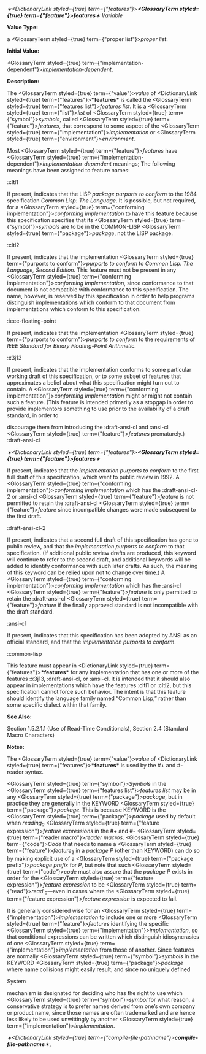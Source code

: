 *∗<DictionaryLink styled={true} term={"features"}><b><GlossaryTerm styled={true} term={"feature"}><i>features</i></GlossaryTerm></b></DictionaryLink>∗ Variable* 



**Value Type:** 



a <GlossaryTerm styled={true} term={"proper list"}><i>proper list</i></GlossaryTerm>. 



**Initial Value:** 



<GlossaryTerm styled={true} term={"implementation-dependent"}><i>implementation-dependent</i></GlossaryTerm>. 



**Description:** 



The <GlossaryTerm styled={true} term={"value"}><i>value</i></GlossaryTerm> of <DictionaryLink styled={true} term={"features"}><b>\*features\*</b></DictionaryLink> is called the <GlossaryTerm styled={true} term={"features list"}><i>features list</i></GlossaryTerm>. It is a <GlossaryTerm styled={true} term={"list"}><i>list</i></GlossaryTerm> of <GlossaryTerm styled={true} term={"symbol"}><i>symbols</i></GlossaryTerm>, called <GlossaryTerm styled={true} term={"feature"}><i>features</i></GlossaryTerm>, that correspond to some aspect of the <GlossaryTerm styled={true} term={"implementation"}><i>implementation</i></GlossaryTerm> or <GlossaryTerm styled={true} term={"environment"}><i>environment</i></GlossaryTerm>. 



Most <GlossaryTerm styled={true} term={"feature"}><i>features</i></GlossaryTerm> have <GlossaryTerm styled={true} term={"implementation-dependent"}><i>implementation-dependent</i></GlossaryTerm> meanings; The following meanings have been assigned to feature names: 



:cltl1 



If present, indicates that the LISP *package purports to conform* to the 1984 specification *Common Lisp: The Language*. It is possible, but not required, for a <GlossaryTerm styled={true} term={"conforming implementation"}><i>conforming implementation</i></GlossaryTerm> to have this feature because this specification specifies that its <GlossaryTerm styled={true} term={"symbol"}><i>symbols</i></GlossaryTerm> are to be in the COMMON-LISP <GlossaryTerm styled={true} term={"package"}><i>package</i></GlossaryTerm>, not the LISP package. 



:cltl2 



If present, indicates that the implementation <GlossaryTerm styled={true} term={"purports to conform"}><i>purports to conform</i></GlossaryTerm> to *Common Lisp: The Language, Second Edition*. This feature must not be present in any <GlossaryTerm styled={true} term={"conforming implementation"}><i>conforming implementation</i></GlossaryTerm>, since conformance to that document is not compatible with conformance to this specification. The name, however, is reserved by this specification in order to help programs distinguish implementations which conform to that document from implementations which conform to this specification. 



:ieee-floating-point 



If present, indicates that the implementation <GlossaryTerm styled={true} term={"purports to conform"}><i>purports to conform</i></GlossaryTerm> to the requirements of *IEEE Standard for Binary Floating-Point Arithmetic*. 



:x3j13 



If present, indicates that the implementation conforms to some particular working draft of this specification, or to some subset of features that approximates a belief about what this specification might turn out to contain. A <GlossaryTerm styled={true} term={"conforming implementation"}><i>conforming implementation</i></GlossaryTerm> might or might not contain such a feature. (This feature is intended primarily as a stopgap in order to provide implementors something to use prior to the availability of a draft standard, in order to 



discourage them from introducing the :draft-ansi-cl and :ansi-cl <GlossaryTerm styled={true} term={"feature"}><i>features</i></GlossaryTerm> prematurely.) :draft-ansi-cl 







 



 



*∗<DictionaryLink styled={true} term={"features"}><b><GlossaryTerm styled={true} term={"feature"}><i>features</i></GlossaryTerm></b></DictionaryLink>∗* 



If present, indicates that the *implementation purports to conform* to the first full draft of this specification, which went to public review in 1992. A <GlossaryTerm styled={true} term={"conforming implementation"}><i>conforming implementation</i></GlossaryTerm> which has the :draft-ansi-cl-2 or :ansi-cl <GlossaryTerm styled={true} term={"feature"}><i>feature</i></GlossaryTerm> is not permitted to retain the :draft-ansi-cl <GlossaryTerm styled={true} term={"feature"}><i>feature</i></GlossaryTerm> since incompatible changes were made subsequent to the first draft. 



:draft-ansi-cl-2 



If present, indicates that a second full draft of this specification has gone to public review, and that the *implementation purports to conform* to that specification. (If additional public review drafts are produced, this keyword will continue to refer to the second draft, and additional keywords will be added to identify conformance with such later drafts. As such, the meaning of this keyword can be relied upon not to change over time.) A <GlossaryTerm styled={true} term={"conforming implementation"}><i>conforming implementation</i></GlossaryTerm> which has the :ansi-cl <GlossaryTerm styled={true} term={"feature"}><i>feature</i></GlossaryTerm> is only permitted to retain the :draft-ansi-cl <GlossaryTerm styled={true} term={"feature"}><i>feature</i></GlossaryTerm> if the finally approved standard is not incompatible with the draft standard. 



:ansi-cl 



If present, indicates that this specification has been adopted by ANSI as an official standard, and that the *implementation purports to conform*. 



:common-lisp 



This feature must appear in <DictionaryLink styled={true} term={"features"}><b>\*features\*</b></DictionaryLink> for any implementation that has one or more of the features :x3j13, :draft-ansi-cl, or :ansi-cl. It is intended that it should also appear in implementations which have the features :cltl1 or :cltl2, but this specification cannot force such behavior. The intent is that this feature should identify the language family named “Common Lisp,” rather than some specific dialect within that family. 



**See Also:** 



Section 1.5.2.1.1 (Use of Read-Time Conditionals), Section 2.4 (Standard Macro Characters) 



**Notes:** 



The <GlossaryTerm styled={true} term={"value"}><i>value</i></GlossaryTerm> of <DictionaryLink styled={true} term={"features"}><b>\*features\*</b></DictionaryLink> is used by the #+ and #- reader syntax. 



<GlossaryTerm styled={true} term={"symbol"}><i>Symbols</i></GlossaryTerm> in the <GlossaryTerm styled={true} term={"features list"}><i>features list</i></GlossaryTerm> may be in any <GlossaryTerm styled={true} term={"package"}><i>package</i></GlossaryTerm>, but in practice they are generally in the KEYWORD <GlossaryTerm styled={true} term={"package"}><i>package</i></GlossaryTerm>. This is because KEYWORD is the <GlossaryTerm styled={true} term={"package"}><i>package</i></GlossaryTerm> used by default when *reading*<sub>2</sub> <GlossaryTerm styled={true} term={"feature expression"}><i>feature expressions</i></GlossaryTerm> in the #+ and #- <GlossaryTerm styled={true} term={"reader macro"}><i>reader macros</i></GlossaryTerm>. <GlossaryTerm styled={true} term={"code"}><i>Code</i></GlossaryTerm> that needs to name a <GlossaryTerm styled={true} term={"feature"}><i>feature</i></GlossaryTerm><sub>2</sub> in a *package P* (other than KEYWORD) can do so by making explicit use of a <GlossaryTerm styled={true} term={"package prefix"}><i>package prefix</i></GlossaryTerm> for *P*, but note that such <GlossaryTerm styled={true} term={"code"}><i>code</i></GlossaryTerm> must also assure that the *package P* exists in order for the <GlossaryTerm styled={true} term={"feature expression"}><i>feature expression</i></GlossaryTerm> to be <GlossaryTerm styled={true} term={"read"}><i>read</i></GlossaryTerm> <sub>2</sub>—even in cases where the <GlossaryTerm styled={true} term={"feature expression"}><i>feature expression</i></GlossaryTerm> is expected to fail. 



It is generally considered wise for an <GlossaryTerm styled={true} term={"implementation"}><i>implementation</i></GlossaryTerm> to include one or more <GlossaryTerm styled={true} term={"feature"}><i>features</i></GlossaryTerm> identifying the specific <GlossaryTerm styled={true} term={"implementation"}><i>implementation</i></GlossaryTerm>, so that conditional expressions can be written which distinguish idiosyncrasies of one <GlossaryTerm styled={true} term={"implementation"}><i>implementation</i></GlossaryTerm> from those of another. Since features are normally <GlossaryTerm styled={true} term={"symbol"}><i>symbols</i></GlossaryTerm> in the KEYWORD <GlossaryTerm styled={true} term={"package"}><i>package</i></GlossaryTerm> where name collisions might easily result, and since no uniquely defined 



System 



 



 



mechanism is designated for deciding who has the right to use which <GlossaryTerm styled={true} term={"symbol"}><i>symbol</i></GlossaryTerm> for what reason, a conservative strategy is to prefer names derived from one’s own company or product name, since those names are often trademarked and are hence less likely to be used unwittingly by another <GlossaryTerm styled={true} term={"implementation"}><i>implementation</i></GlossaryTerm>. 



*∗<DictionaryLink styled={true} term={"compile-file-pathname"}><b>*compile-file-pathname*</b></DictionaryLink>∗***,** 